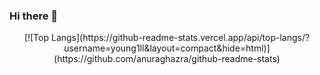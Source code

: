 ### Hi there 👋
<div align=center>
  [![Top Langs](https://github-readme-stats.vercel.app/api/top-langs/?username=young1ll&layout=compact&hide=html)](https://github.com/anuraghazra/github-readme-stats)
</div>

<!--
**Young1ll/young1ll** is a ✨ _special_ ✨ repository because its `README.md` (this file) appears on your GitHub profile.

Here are some ideas to get you started:

- 🔭 I’m currently working on ...
- 🌱 I’m currently learning ...
- 👯 I’m looking to collaborate on ...
- 🤔 I’m looking for help with ...
- 💬 Ask me about ...
- 📫 How to reach me: ...
- 😄 Pronouns: ...
- ⚡ Fun fact: ...
-->
